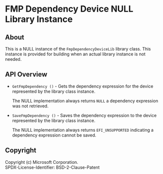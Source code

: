 # FMP Dependency Device NULL Library Instance

## About

This is a NULL instance of the `FmpDependencyDeviceLib` library class. This instance is provided for building when
an actual library instance is not needed.

## API Overview

* `GetFmpDependency ()` - Gets the dependency expression for the device represented by the library class instance.

  The NULL implementation always returns `NULL` a dependency expression was not retrieved.

* `SaveFmpDependency ()` - Saves the dependency expression to the device represented by the library class instance.

  The NULL implementation always returns `EFI_UNSUPPORTED` indicating a dependency expression cannot be saved.

## Copyright

Copyright (c) Microsoft Corporation.  
SPDX-License-Identifier: BSD-2-Clause-Patent
